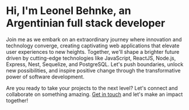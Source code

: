 # Hi, I'm Leonel Behnke, an Argentinian full stack developer

Join me as we embark on an extraordinary journey where innovation and technology converge, creating captivating web applications that elevate user experiences to new heights. Together, we'll shape a brighter future driven by cutting-edge technologies like JavaScript, ReactJS, Node.js, Express, Nest, Sequelize, and PostgreSQL. Let's push boundaries, unlock new possibilities, and inspire positive change through the transformative power of software development.

Are you ready to take your projects to the next level? Let's connect and collaborate on something amazing. [Get in touch](https://www.linkedin.com/in/leonelbehnkedev/) and let's make an impact together!
